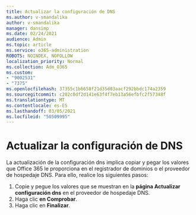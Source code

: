 ```yaml
---
title: Actualizar la configuración de DNS
ms.author: v-smandalika
author: v-smandalika
manager: dansimp
ms.date: 02/24/2021
audience: Admin
ms.topic: article
ms.service: o365-administration
ROBOTS: NOINDEX, NOFOLLOW
localization_priority: Normal
ms.collection: Adm_O365
ms.custom:
- "9002531"
- "7375"
ms.openlocfilehash: 37355c1b6658f21d35d03aacf292bbdc174a2359
ms.sourcegitcommit: c202c0df2d141e63f4f7eb13a56efbfc2f57348f
ms.translationtype: MT
ms.contentlocale: es-ES
ms.lasthandoff: 03/05/2021
ms.locfileid: "50509995"
---
```

# <a name="update-dns-settings"></a>Actualizar la configuración de DNS

La actualización de la configuración dns implica copiar y pegar los valores que Office 365 le proporciona en el registrador de dominios o el proveedor de hospedaje DNS. Para ello, realice los siguientes pasos:

1. Copie y pegue los valores que se muestran en la **página Actualizar configuración dns** en el proveedor de hospedaje DNS.
2. Haga clic **en Comprobar**.
3. Haga clic en **Finalizar**.